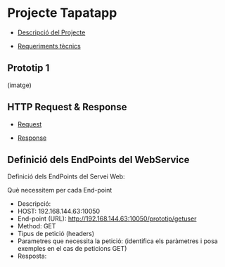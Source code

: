 # Projecte Tapatapp 
- [Descripció del Projecte](Informació/descripcio.md)

- [Requeriments tècnics](Informació/Requeriments.md)

## Prototip 1
(imatge)

## HTTP Request & Response

- [Request](HTTP/http.request.md)

- [Response](HTTP/http.response.md)


## Definició dels EndPoints del WebService
Definició dels EndPoints del Servei Web:

Què necessitem per cada End-point

- Descripció:
- HOST: 192.168.144.63:10050
- End-point (URL): http://192.168.144.63:10050/prototip/getuser
- Method: GET
- Tipus de petició (headers)
- Parametres que necessita la petició: (identifica els paràmetres i posa exemples en el cas de peticions GET)
- Resposta: